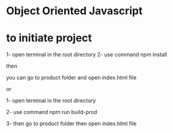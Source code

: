 # Object Oriented Javascript 


# to initiate project 

1- open terminal in the root directory
2- use command npm install

then 

you can go to product folder  and open index.html file 

or

1- open terminal in the root directory

2- use command npm run build-prod 

3- then go to product folder  then open index.html file 

